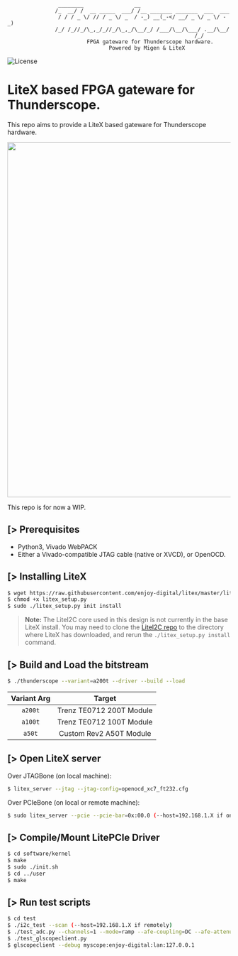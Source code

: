 ```
                ________                __
               /_  __/ /  __ _____  ___/ /__ _______ _______  ___  ___
                / / / _ \/ // / _ \/ _  / -_) __(_-</ __/ _ \/ _ \/ -_)
               /_/ /_//_/\_,_/_//_/\_,_/\__/_/ /___/\__/\___/ .__/\__/
                                                           /_/
                         FPGA gateware for Thunderscope hardware.
                                Powered by Migen & LiteX
```

![License](https://img.shields.io/badge/License-BSD%202--Clause-orange.svg)


LiteX based FPGA gateware for Thunderscope.
===========================================

This repo aims to provide a LiteX based gateware for Thunderscope hardware.

<p align="center"><img src="https://user-images.githubusercontent.com/1450143/179495534-4c54973b-9203-4893-9eaa-d9177413e9bf.png" width="800"></p>

This repo is for now a WIP.

[> Prerequisites
----------------
- Python3, Vivado WebPACK
- Either a Vivado-compatible JTAG cable (native or XVCD), or OpenOCD.

[> Installing LiteX
-------------------
```sh
$ wget https://raw.githubusercontent.com/enjoy-digital/litex/master/litex_setup.py
$ chmod +x litex_setup.py
$ sudo ./litex_setup.py init install
```

> **Note:** The LiteI2C core used in this design is not currently in the base LiteX install.  You may need to clone the [LiteI2C repo](https://github.com/litex-hub/litei2c) to the directory where LiteX has downloaded, and rerun the `./litex_setup.py install` command.

[> Build and Load the bitstream
--------------------------------
```sh
$ ./thunderscope --variant=a200t --driver --build --load
```

| Variant Arg | Target                   |
| :---------: | :----------------------: |
| `a200t`     | Trenz TE0712 200T Module |
| `a100t`     | Trenz TE0712 100T Module |
| `a50t`      | Custom Rev2 A50T Module  |

[> Open LiteX server
--------------------
Over JTAGBone (on local machine):
```sh
$ litex_server --jtag --jtag-config=openocd_xc7_ft232.cfg
```
Over PCIeBone (on local or remote machine):
```sh
$ sudo litex_server --pcie --pcie-bar=0x:00.0 (--host=192.168.1.X if on remote machine)
```

[> Compile/Mount LitePCIe Driver
--------------------------------
```sh
$ cd software/kernel
$ make
$ sudo ./init.sh
$ cd ../user
$ make
```

[> Run test scripts
-------------------
```sh
$ cd test
$ ./i2c_test --scan (--host=192.168.1.X if remotely)
$ ./test_adc.py --channels=1 --mode=ramp --afe-coupling=DC --afe-attenuation=10X --pga-preamp=10 --pga-atten=10 --pga-bw=full --pga-offset=128
$ ./test_glscopeclient.py
$ glscopeclient --debug myscope:enjoy-digital:lan:127.0.0.1
```
